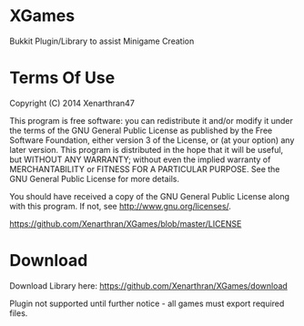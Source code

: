 XGames
======

Bukkit Plugin/Library to assist Minigame Creation

Terms Of Use
======

Copyright (C) 2014  Xenarthran47

This program is free software: you can redistribute it and/or modify
it under the terms of the GNU General Public License as published by
the Free Software Foundation, either version 3 of the License, or
(at your option) any later version.
This program is distributed in the hope that it will be useful,
but WITHOUT ANY WARRANTY; without even the implied warranty of
MERCHANTABILITY or FITNESS FOR A PARTICULAR PURPOSE.  See the
GNU General Public License for more details.

You should have received a copy of the GNU General Public License
along with this program.  If not, see <http://www.gnu.org/licenses/>.

https://github.com/Xenarthran/XGames/blob/master/LICENSE

Download
=======

Download Library here:
https://github.com/Xenarthran/XGames/download

Plugin not supported until further notice - all games must export required files.
